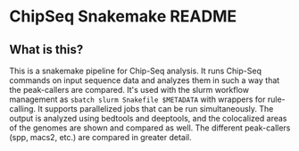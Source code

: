 # ChipSeq Snakemake README
## What is this?
This is a snakemake pipeline for Chip-Seq analysis. It runs Chip-Seq commands on input sequence data and analyzes them in such a way that the peak-callers are compared. It's used with the slurm workflow management as `sbatch slurm Snakefile $METADATA` with wrappers for rule-calling. It supports parallelized jobs that can be run simultaneously. The output is analyzed using bedtools and deeptools, and the colocalized areas of the genomes are shown and compared as well. The different peak-callers (spp, macs2, etc.) are compared in greater detail. 
